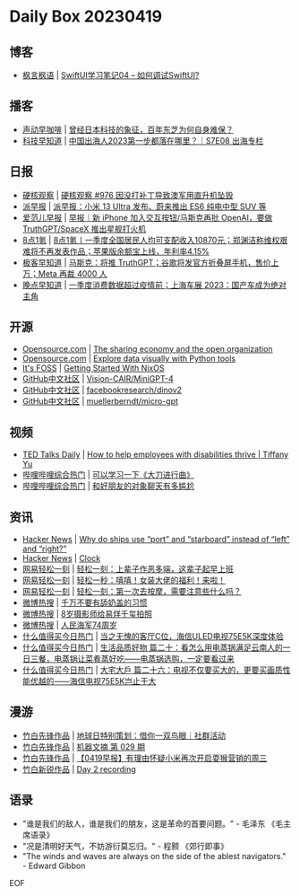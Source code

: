 # Daily Box 20230419

## 博客
- [枫言枫语](https://justinyan.me/) | [SwiftUI学习笔记04 – 如何调试SwiftUI?](https://justinyan.me/post/5678)

## 播客
- [声动早咖啡](https://sheng-espresso.fireside.fm/) | [曾经日本科技的象征，百年东芝为何自身难保？](https://sheng-espresso.fireside.fm/251)
- [科技早知道](https://guiguzaozhidao.fireside.fm/) | [中国出海人2023第一步都落在哪里？｜S7E08 出海专栏](https://guiguzaozhidao.fireside.fm/20220159)

## 日报
- [硬核观察](https://linux.cn/news/express/) | [硬核观察 #976 因没打补丁导致澳军用直升机坠毁](https://linux.cn/article-15737-1.html?utm_source=rss&utm_medium=rss)
- [派早报](https://sspai.com/tag/%E6%B4%BE%E6%97%A9%E6%8A%A5) | [派早报：小米 13 Ultra 发布、蔚来推出 ES6 纯电中型 SUV 等](https://sspai.com/post/79369)
- [爱范儿早报](https://www.ifanr.com/category/ifanrnews) | [早报｜新 iPhone 加入交互按钮/马斯克再批 OpenAI，要做 TruthGPT/SpaceX 推出星舰打火机](https://www.ifanr.com/1543726)
- [8点1氪](https://36kr.com/user/5652071) | [8点1氪丨一季度全国居民人均可支配收入10870元；郑渊洁称维权艰难将不再发表作品；苹果版余额宝上线，年利率4.15%](https://36kr.com/p/2221537057816961)
- [极客早知道](https://www.geekpark.net/column/74) | [马斯克：将推 TruthGPT；谷歌将发官方折叠屏手机，售价上万；Meta 再裁 4000 人](https://www.geekpark.net/news/317766)
- [晚点早知道](https://www.latepost.com/news/index?proma=3) | [一季度消费数据超过疫情前；上海车展 2023：国产车成为绝对主角](https://www.latepost.com/news/dj_detail?id=1607)

## 开源
- [Opensource.com](https://opensource.com/) | [The sharing economy and the open organization](https://opensource.com/article/23/4/sharing-economy-open-organization)
- [Opensource.com](https://opensource.com/) | [Explore data visually with Python tools](https://opensource.com/article/23/4/data-visualization-pygwalker-jupyter-notebook)
- [It's FOSS](https://itsfoss.com/) | [Getting Started With NixOS](https://itsfoss.com/nixos-tutorials/)
- [GitHub中文社区](https://www.githubs.cn/trending) | [Vision-CAIR/MiniGPT-4](https://github.com/Vision-CAIR/MiniGPT-4)
- [GitHub中文社区](https://www.githubs.cn/trending) | [facebookresearch/dinov2](https://github.com/facebookresearch/dinov2)
- [GitHub中文社区](https://www.githubs.cn/trending) | [muellerberndt/micro-gpt](https://github.com/muellerberndt/micro-gpt)

## 视频
- [TED Talks Daily](https://www.ted.com/talks) | [How to help employees with disabilities thrive  | Tiffany Yu](https://www.ted.com/talks/tiffany_yu_how_to_help_employees_with_disabilities_thrive?rss)
- [哔哩哔哩综合热门](https://www.bilibili.com/v/popular/all/) | [可以学习一下《大刀进行曲》](https://b23.tv/BV13v4y1E74H)
- [哔哩哔哩综合热门](https://www.bilibili.com/v/popular/all/) | [和好朋友的对象聊天有多尴尬](https://b23.tv/BV1tL411v7tv)

## 资讯
- [Hacker News](https://news.ycombinator.com/front) | [Why do ships use “port” and “starboard” instead of “left” and “right?”](https://news.ycombinator.com/item?id=35620924)
- [Hacker News](https://news.ycombinator.com/front) | [Clock](https://news.ycombinator.com/item?id=35620291)
- [网易轻松一刻](https://m.163.com/touch/exclusive/sub/qsyk) | [轻松一刻：上辈子作恶多端，这辈子起早上班](https://3g.163.com/news/article/I2NDVH5P000181BR.html)
- [网易轻松一刻](https://m.163.com/touch/exclusive/sub/qsyk) | [轻松一秒：嘻嘻！女装大佬的福利！来啦！](https://3g.163.com/news/article/I2N90UN2000181BT.html)
- [网易轻松一刻](https://m.163.com/touch/exclusive/sub/qsyk) | [轻松一刻：第一次去按摩，需要注意些什么吗？](https://3g.163.com/news/article/I2L5047I000181BR.html)
- [微博热搜](https://weibo.com/newlogin?tabtype=search) | [千万不要有舔奶盖的习惯](https://s.weibo.com/weibo?q=%23千万不要有舔奶盖的习惯%23)
- [微博热搜](https://weibo.com/newlogin?tabtype=search) | [8岁摄影师给易烊千玺拍照](https://s.weibo.com/weibo?q=%238岁摄影师给易烊千玺拍照%23)
- [微博热搜](https://weibo.com/newlogin?tabtype=search) | [人民海军74周岁](https://s.weibo.com/weibo?q=%23人民海军74周岁%23)
- [什么值得买今日热门](https://post.smzdm.com/hot_1/) | [当之无愧的客厅C位，海信ULED电视75E5K深度体验](https://post.smzdm.com/p/arqzkg47/)
- [什么值得买今日热门](https://post.smzdm.com/hot_1/) | [生活品质好物 篇二十：看怎么用电蒸锅满足云南人的一日三餐，电蒸锅让菜肴蒸好吃——电蒸锅选购，一定要看过来](https://post.smzdm.com/p/all0wqlo/)
- [什么值得买今日热门](https://post.smzdm.com/hot_1/) | [大宅大戶 篇二十六：电视不仅要买大的，更要买画质性能优越的——海信电视75E5K岂止于大](https://post.smzdm.com/p/a30l53g7/)

## 漫游
- [竹白先锋作品](https://www.zhubai.wiki/) | [地球日特别策划：借你一双鸟眼｜社群活动](https://open.zhubai.wiki/a/l/t/z/pl/shengfm/2260441763284078592)
- [竹白先锋作品](https://www.zhubai.wiki/) | [机器文摘 第 029 期](https://open.zhubai.wiki/a/l/t/z/pl/niupitools/2260303869231833088)
- [竹白先锋作品](https://www.zhubai.wiki/) | [【0419早报】有理由怀疑小米再次开启耍猴营销的周三](https://open.zhubai.wiki/a/l/t/z/pl/oracle/2260277739439910912)
- [竹白新锐作品](https://www.zhubai.wiki/) | [Day 2 recording](https://open.zhubai.wiki/a/l/t/z/pl/camelandlion/2260403208613134336)

## 语录
- "谁是我们的敌人，谁是我们的朋友，这是革命的首要问题。" - 毛泽东 《毛主席语录》
- "况是清明好天气，不妨游衍莫忘归。" - 程颢 《郊行即事》
- "The winds and waves are always on the side of the ablest navigators." - Edward Gibbon

EOF